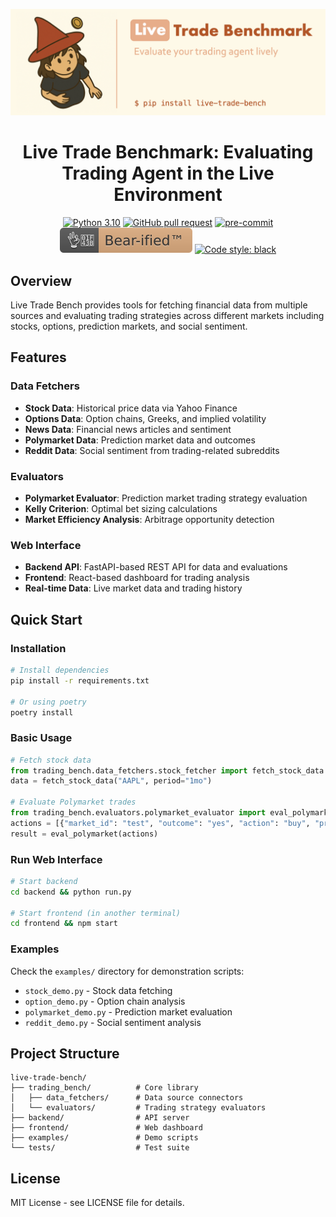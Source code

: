 ![live-trade-bench](assets/live-trade-bench.png)

<h1 align="center">Live Trade Benchmark: Evaluating Trading Agent in the Live Environment</h1>

<div align="center">

[![Python 3.10](https://img.shields.io/badge/python-%E2%89%A53.10-blue)](https://www.python.org/downloads/release/python-3109/)
[![GitHub pull request](https://img.shields.io/badge/PRs-welcome-red)](https://github.com/hiyouga/LLaMA-Factory/pulls)
[![pre-commit](https://img.shields.io/badge/pre--commit-enabled-brightgreen?logo=pre-commit&logoColor=white)](https://pre-commit.com/)
[![bear-ified](https://raw.githubusercontent.com/beartype/beartype-assets/main/badge/bear-ified.svg)](https://beartype.readthedocs.io)
[![Code style: black](https://img.shields.io/badge/code%20style-black-000000.svg)](https://github.com/psf/black)

</div>

## Overview

Live Trade Bench provides tools for fetching financial data from multiple sources and evaluating trading strategies across different markets including stocks, options, prediction markets, and social sentiment.

## Features

### Data Fetchers

- **Stock Data**: Historical price data via Yahoo Finance
- **Options Data**: Option chains, Greeks, and implied volatility
- **News Data**: Financial news articles and sentiment
- **Polymarket Data**: Prediction market data and outcomes
- **Reddit Data**: Social sentiment from trading-related subreddits

### Evaluators

- **Polymarket Evaluator**: Prediction market trading strategy evaluation
- **Kelly Criterion**: Optimal bet sizing calculations
- **Market Efficiency Analysis**: Arbitrage opportunity detection

### Web Interface

- **Backend API**: FastAPI-based REST API for data and evaluations
- **Frontend**: React-based dashboard for trading analysis
- **Real-time Data**: Live market data and trading history

## Quick Start

### Installation

```bash
# Install dependencies
pip install -r requirements.txt

# Or using poetry
poetry install
```

### Basic Usage

```python
# Fetch stock data
from trading_bench.data_fetchers.stock_fetcher import fetch_stock_data
data = fetch_stock_data("AAPL", period="1mo")

# Evaluate Polymarket trades
from trading_bench.evaluators.polymarket_evaluator import eval_polymarket
actions = [{"market_id": "test", "outcome": "yes", "action": "buy", "price": 0.6, "quantity": 100}]
result = eval_polymarket(actions)
```

### Run Web Interface

```bash
# Start backend
cd backend && python run.py

# Start frontend (in another terminal)
cd frontend && npm start
```

### Examples

Check the `examples/` directory for demonstration scripts:

- `stock_demo.py` - Stock data fetching
- `option_demo.py` - Option chain analysis
- `polymarket_demo.py` - Prediction market evaluation
- `reddit_demo.py` - Social sentiment analysis

## Project Structure

```
live-trade-bench/
├── trading_bench/          # Core library
│   ├── data_fetchers/      # Data source connectors
│   └── evaluators/         # Trading strategy evaluators
├── backend/                # API server
├── frontend/               # Web dashboard
├── examples/               # Demo scripts
└── tests/                  # Test suite
```

## License

MIT License - see LICENSE file for details.

